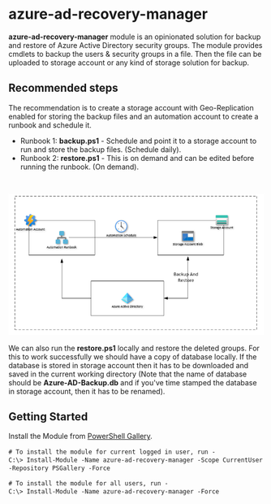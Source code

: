 # azure-ad-recovery-manager

**azure-ad-recovery-manager** module is an opinionated solution for backup and restore of Azure Active Directory security groups. The module provides cmdlets to backup the users & security groups in a file. Then the file can be uploaded to storage account or any kind of storage solution for backup. 

## Recommended steps

The recommendation is to create a storage account with Geo-Replication enabled for storing the backup files and an automation account to create a runbook and schedule it.

- Runbook 1: **backup.ps1** - Schedule and point it to a storage account to run and store the backup files. (Schedule daily).
- Runbook 2: **restore.ps1** - This is on demand and can be edited before running the runbook. (On demand).

</br>

![azure-ad-recovery-manager](./azure-ad-recovery-manager.PNG)

We can also run the **restore.ps1** locally and restore the deleted groups. For this to work successfully we should have a copy of database locally. If the database is stored in storage account then it has to be downloaded and saved in the current working directory (Note that the name of database should be **Azure-AD-Backup.db** and if you've time stamped the database in storage account, then it has to be renamed).

## Getting Started

Install the Module from [PowerShell Gallery]().

```pwsh
# To install the module for current logged in user, run -
C:\> Install-Module -Name azure-ad-recovery-manager -Scope CurrentUser -Repository PSGallery -Force
```


```pwsh
# To install the module for all users, run -
C:\> Install-Module -Name azure-ad-recovery-manager -Force
```